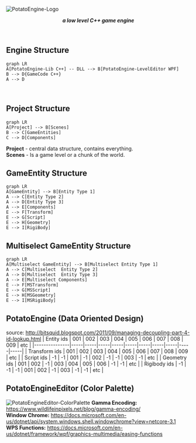 ![PotatoEngine-Logo](https://i.ibb.co/Gcx0pvS/Potato-Engine-Logo.png)
***<p style="text-align: center;">a low level C++ game engine</p>***
<br />

## Engine Structure
```mermaid
graph LR
A[PotatoEngine-Lib C++] -- DLL --> B[PotatoEngine-LevelEditor WPF]
B --> D{GameCode C++}
A --> D
```
<br />

## Project Structure
```mermaid
graph LR
A[Project] --> B[Scenes]
B --> C[GameEntities]
C --> D[Components]
```

**Project** - central data structure, contains everything.<br />
**Scenes** - Is a game level or a chunk of the world.
<br />

## GameEntity Structure
```mermaid
graph LR
A[GameEntity] --> B[Entity Type 1]
A --> C[Entity Type 2]
A --> D[Entity Type 3]
A --> E[Components]
E --> F[Transform]
E --> G[Script]
E --> H[Geometry]
E --> I[RigiBody]
```

## Multiselect GameEntity Structure
```mermaid
graph LR
A[Multiselect GameEntity] --> B[Multiselect Entity Type 1]
A --> C[Multiselect  Entity Type 2]
A --> D[Multiselect  Entity Type 3]
A --> E[Multiselect Components]
E --> F[MSTransform]
E --> G[MSScript]
E --> H[MSGeometry]
E --> I[MSRigiBody]
```

## PotatoEngine (Data Oriented Design)
source: http://bitsquid.blogspot.com/2011/09/managing-decoupling-part-4-id-lookup.html
| Entity ids    | 001 | 002 | 003 | 004 | 005 | 006 | 007 | 008 | 009 | etc |
|---------------|-----|-----|-----|-----|-----|-----|-----|-----|-----|-----|
| Transform ids | 001 | 002 | 003 | 004 | 005 | 006 | 007 | 008 | 009 | etc |
| Script ids    | -1  | -1  | 001 | -1  | 002 | -1  | -1  | 003 | -1  | etc |
| Geometry ids  | 001 | 002 | -1  | 003 | 004 | 005 | 006 | -1  | -1  | etc |
| Rigibody ids  | -1  | -1  | -1  | 001 | 002 | -1  | 003 | -1  | -1  | etc |
<br />

## PotatoEngineEditor (Color Palette)
![PotatoEngineEditor-ColorPalette](https://i.ibb.co/T4wVXW3/color-palette.png)
**Gamma Encoding:** https://www.wildlifeinpixels.net/blog/gamma-encoding/<br />
**Window Chrome:** https://docs.microsoft.com/en-us/dotnet/api/system.windows.shell.windowchrome?view=netcore-3.1<br />
**WPS Functions:** https://docs.microsoft.com/en-us/dotnet/framework/wpf/graphics-multimedia/easing-functions<br />
